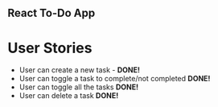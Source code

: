 ## React To-Do App

# User Stories

- User can create a new task - **DONE!**
- User can toggle a task to complete/not completed **DONE!**
- User can toggle all the tasks **DONE!**
- User can delete a task **DONE!**